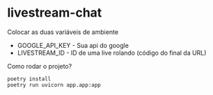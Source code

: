 # livestream-chat


Colocar as duas variáveis de ambiente

- GOOGLE_API_KEY - Sua api do google
- LIVESTREAM_ID - ID de uma live rolando (código do final da URL)

Como rodar o projeto?

```
poetry install
poetry run uvicorn app.app:app
```
